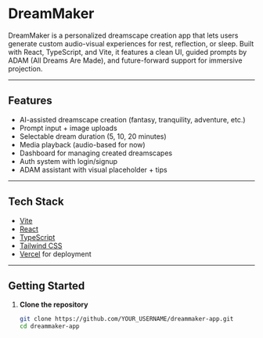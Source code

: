 # DreamMaker

DreamMaker is a personalized dreamscape creation app that lets users generate custom audio-visual experiences for rest, reflection, or sleep. Built with React, TypeScript, and Vite, it features a clean UI, guided prompts by ADAM (All Dreams Are Made), and future-forward support for immersive projection.

---

## Features

-  AI-assisted dreamscape creation (fantasy, tranquility, adventure, etc.)
-  Prompt input + image uploads
-  Selectable dream duration (5, 10, 20 minutes)
-  Media playback (audio-based for now)
-  Dashboard for managing created dreamscapes
-  Auth system with login/signup
-  ADAM assistant with visual placeholder + tips

---

## Tech Stack

- [Vite](https://vitejs.dev/)
- [React](https://react.dev/)
- [TypeScript](https://www.typescriptlang.org/)
- [Tailwind CSS](https://tailwindcss.com/)
- [Vercel](https://vercel.com/) for deployment

---

## Getting Started

1. **Clone the repository**
   ```bash
   git clone https://github.com/YOUR_USERNAME/dreammaker-app.git
   cd dreammaker-app
